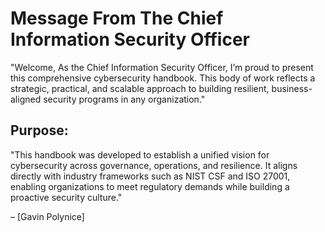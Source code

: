 # Message From The Chief Information Security Officer

"Welcome, As the Chief Information Security Officer, I’m proud to present this comprehensive cybersecurity handbook. This body of work reflects a strategic, practical, and scalable approach to building resilient, business-aligned security programs in any organization."


## Purpose:
"This handbook was developed to establish a unified vision for cybersecurity across governance, operations, and resilience. It aligns directly with industry frameworks such as NIST CSF and ISO 27001, enabling organizations to meet regulatory demands while building a proactive security culture."

– [Gavin Polynice]
